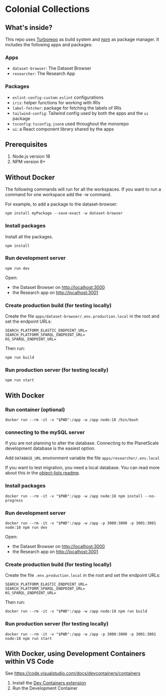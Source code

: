 # Colonial Collections

## What's inside?

This repo uses [Turborepo](https://turbo.build/) as build system and [npm](https://www.npmjs.com/) as package manager. It includes the following apps and packages:

### Apps

- `dataset-browser`: The Dataset Browser
- `researcher`: The Research App

### Packages

- `eslint-config-custom`: `eslint` configurations
- `iris`: helper functions for working with IRIs
- `label-fetcher`: package for fetching the labels of IRIs
- `tailwind-config`: Tailwind config used by both the apps and the `ui` package
- `tsconfig`: `tsconfig.json`s used throughout the monorepo
- `ui`: a React component library shared by the apps

## Prerequisites

1. Node.js version 18
1. NPM version 8+

## Without Docker

The following commands will run for all the workspaces. If you want to run a command for one workspace add the -w command.

For example, to add a package to the dataset-browser:

    npm install myPackage --save-exact -w dataset-browser

### Install packages

Install all the packages.

    npm install

### Run development server

    npm run dev

Open:

- the Dataset Browser on [http://localhost:3000](http://localhost:3000)
- the Research app on [http://localhost:3001](http://localhost:3001)

### Create production build (for testing locally)

Create the file `apps/dataset-browser/.env.production.local` in the root and set the endpoint URLs:

    SEARCH_PLATFORM_ELASTIC_ENDPOINT_URL=
    SEARCH_PLATFORM_SPARQL_ENDPOINT_URL=
    KG_SPARQL_ENDPOINT_URL=

Then run:

    npm run build

### Run production server (for testing locally)

    npm run start

## With Docker

### Run container (optional)

    docker run --rm -it -v "$PWD":/app -w /app node:18 /bin/bash

### connecting to the mySQL server
If you are not planning to alter the database. Connecting to the PlanetScale development database is the easiest option.

Add `DATABASE_URL` environment variable the file `apps/researcher/.env.local`

If you want to test migration, you need a local database. You can read more about this in the [object-lists readme](packages/object-lists/README.md).


### Install packages

    docker run --rm -it -v "$PWD":/app -w /app node:18 npm install --no-progress

### Run development server

    docker run --rm -it -v "$PWD":/app -w /app -p 3000:3000 -p 3001:3001 node:18 npm run dev

Open:

- the Dataset Browser on [http://localhost:3000](http://localhost:3000)
- the Research app on [http://localhost:3001](http://localhost:3001)

### Create production build (for testing locally)

Create the file `.env.production.local` in the root and set the endpoint URLs:

    SEARCH_PLATFORM_ELASTIC_ENDPOINT_URL=
    SEARCH_PLATFORM_SPARQL_ENDPOINT_URL=
    KG_SPARQL_ENDPOINT_URL=

Then run:

    docker run --rm -it -v "$PWD":/app -w /app node:18 npm run build

### Run production server (for testing locally)

    docker run --rm -it -v "$PWD":/app -w /app -p 3000:3000 -p 3001:3001 node:18 npm run start

## With Docker, using Development Containers within VS Code

See https://code.visualstudio.com/docs/devcontainers/containers

1. Install the [Dev Containers extension](https://code.visualstudio.com/docs/devcontainers/tutorial#_install-the-extension)
2. Run the Development Container
